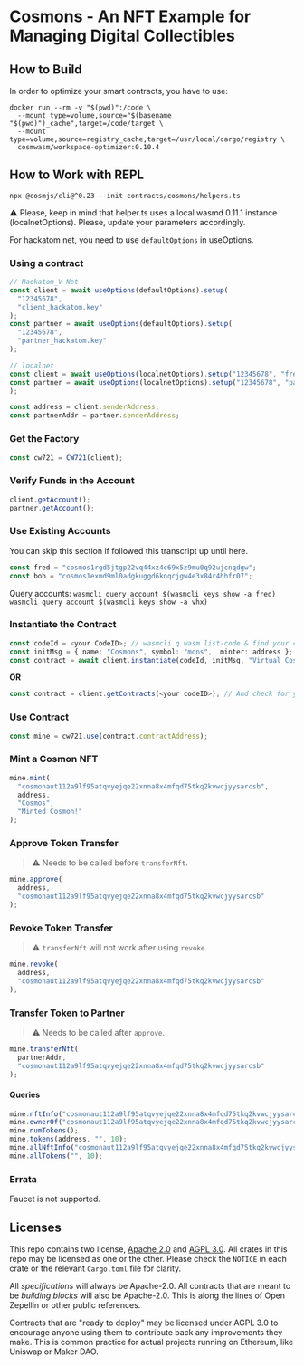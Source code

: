 # Cosmons - An NFT Example for Managing Digital Collectibles

## How to Build

In order to optimize your smart contracts, you have to use:

```shell
docker run --rm -v "$(pwd)":/code \
  --mount type=volume,source="$(basename "$(pwd)")_cache",target=/code/target \
  --mount type=volume,source=registry_cache,target=/usr/local/cargo/registry \
  cosmwasm/workspace-optimizer:0.10.4
```

## How to Work with REPL

`npx @cosmjs/cli@^0.23 --init contracts/cosmons/helpers.ts`

:warning: Please, keep in mind that helper.ts uses a local wasmd 0.11.1 instance (localnetOptions). Please, update your parameters accordingly.

For hackatom net, you need to use `defaultOptions` in useOptions.

### Using a contract

```typescript
// Hackatom_V Net
const client = await useOptions(defaultOptions).setup(
  "12345678",
  "client_hackatom.key"
);
const partner = await useOptions(defaultOptions).setup(
  "12345678",
  "partner_hackatom.key"
);

// localnet
const client = await useOptions(localnetOptions).setup("12345678", "fred.key");
const partner = await useOptions(localnetOptions).setup("12345678", "partner.key");
);

const address = client.senderAddress;
const partnerAddr = partner.senderAddress;
```

### Get the Factory

```typescript
const cw721 = CW721(client);
```

### Verify Funds in the Account

```typescript
client.getAccount();
partner.getAccount();
```

### Use Existing Accounts

You can skip this section if followed this transcript up until here.

```typescript
const fred = "cosmos1rgd5jtgp22vq44xz4c69x5z9mu0q92ujcnqdgw";
const bob = "cosmos1exmd9ml0adgkuggd6knqcjgw4e3x84r4hhfr07";
```

Query accounts:
`wasmcli query account $(wasmcli keys show -a fred)`
`wasmcli query account $(wasmcli keys show -a vhx)`

### Instantiate the Contract

```typescript
const codeId = <your CodeID>; // wasmcli q wasm list-code & find your contract ID
const initMsg = { name: "Cosmons", symbol: "mons",  minter: address };
const contract = await client.instantiate(codeId, initMsg, "Virtual Cosmons 1");
```

**OR**

```typescript
const contract = client.getContracts(<your codeID>); // And check for your contractAddress
```

### Use Contract

```typescript
const mine = cw721.use(contract.contractAddress);
```

### Mint a Cosmon NFT

```typescript
mine.mint(
  "cosmonaut112a9lf95atqvyejqe22xnna8x4mfqd75tkq2kvwcjyysarcsb",
  address,
  "Cosmos",
  "Minted Cosmon!"
);
```

### Approve Token Transfer

> :warning: Needs to be called before `transferNft`.

```typescript
mine.approve(
  address,
  "cosmonaut112a9lf95atqvyejqe22xnna8x4mfqd75tkq2kvwcjyysarcsb"
);
```

### Revoke Token Transfer

> :warning: `transferNft` will not work after using `revoke`.

```typescript
mine.revoke(
  address,
  "cosmonaut112a9lf95atqvyejqe22xnna8x4mfqd75tkq2kvwcjyysarcsb"
);
```

### Transfer Token to Partner

> :warning: Needs to be called after `approve`.

```typescript
mine.transferNft(
  partnerAddr,
  "cosmonaut112a9lf95atqvyejqe22xnna8x4mfqd75tkq2kvwcjyysarcsb"
);
```

#### Queries

```typescript
mine.nftInfo("cosmonaut112a9lf95atqvyejqe22xnna8x4mfqd75tkq2kvwcjyysarcsb");
mine.ownerOf("cosmonaut112a9lf95atqvyejqe22xnna8x4mfqd75tkq2kvwcjyysarcsb");
mine.numTokens();
mine.tokens(address, "", 10);
mine.allNftInfo("cosmonaut112a9lf95atqvyejqe22xnna8x4mfqd75tkq2kvwcjyysarcsb");
mine.allTokens("", 10);
```

### Errata

Faucet is not supported.

## Licenses

This repo contains two license, [Apache 2.0](./LICENSE-APACHE) and
[AGPL 3.0](./LICENSE-AGPL.md). All crates in this repo may be licensed
as one or the other. Please check the `NOTICE` in each crate or the
relevant `Cargo.toml` file for clarity.

All _specifications_ will always be Apache-2.0. All contracts that are
meant to be _building blocks_ will also be Apache-2.0. This is along
the lines of Open Zepellin or other public references.

Contracts that are "ready to deploy" may be licensed under AGPL 3.0 to
encourage anyone using them to contribute back any improvements they
make. This is common practice for actual projects running on Ethereum,
like Uniswap or Maker DAO.
